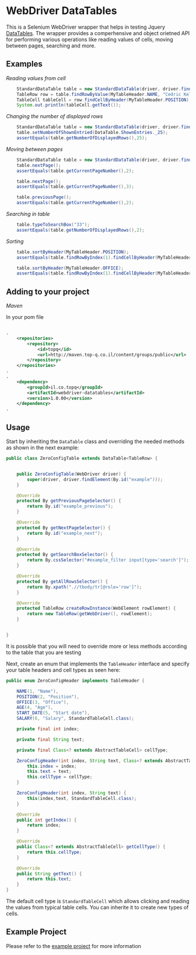 # WebDriver DataTables

This is a Selenium WebDriver wrapper that helps in testing Jquery [DataTables](https://datatables.net/). The wrapper provides a comperhensive and object orietned API for performing various operations like reading values of cells, moving between pages, searching and more. 

## Examples

*Reading values from cell*

```Java
    StandardDataTable table = new StandardDataTable(driver, driver.findElement(By.id("example")));
    TableRow row = table.findRowByValue(MyTableHeader.NAME, "Cedric Kelly", false);
    TableCell tableCell = row.findCellByHeader(MyTableHeader.POSITION);
    System.out.println(tableCell.getText());

```

*Changing the number of displayed rows*

```Java
    StandardDataTable table = new StandardDataTable(driver, driver.findElement(By.id("example")));
    table.setNumberOfShownEntried(DataTable.ShownEntries._25);
    assertEquals(table.getNumberOfDisplayedRows(),25);
```

*Moving between pages*

```Java
    StandardDataTable table = new StandardDataTable(driver, driver.findElement(By.id("example")));
    table.nextPage();
    assertEquals(table.getCurrentPageNumber(),2);

    table.nextPage();
    assertEquals(table.getCurrentPageNumber(),3);

    table.previousPage();
    assertEquals(table.getCurrentPageNumber(),2);
```

*Searching in table*

```Java
    table.typeToSearchBox("33");
    assertEquals(table.getNumberOfDisplayedRows(),2);
```


*Sorting*

```Java
    table.sortByHeader(MyTableHeader.POSITION);
    assertEquals(table.findRowByIndex(1).findCellByHeader(MyTableHeader.NAME).getText(),"Airi Satou");

    table.sortByHeader(MyTableHeader.OFFICE);
    assertEquals(table.findRowByIndex(1).findCellByHeader(MyTableHeader.NAME).getText(),"Gavin Joyce");
```

## Adding to your project

*Maven*

In your pom file

```xml

.
    <repositories>
		<repository>
			<id>topq</id>
			<url>http://maven.top-q.co.il/content/groups/public</url>
		</repository>
	</repositories>
.
.
    <dependency>
        <groupId>il.co.topq</groupId>
        <artifactId>webdriver-datatables</artifactId>
        <version>1.0.00</version>
    </dependency>
.
```

## Usage

Start by inheriting the `DataTable` class and overriding the needed methods as shown in the next example:

```Java
public class ZeroConfigTable extends DataTable<TableRow> {


    public ZeroConfigTable(WebDriver driver) {
        super(driver, driver.findElement(By.id("example")));
    }

    @Override
    protected By getPreviousPageSelector() {
        return By.id("example_previous");
    }

    @Override
    protected By getNextPageSelector() {
        return By.id("example_next");
    }

    @Override
    protected By getSearchBoxSelector() {
        return By.cssSelector("#example_filter input[type='search']");
    }

    @Override
    protected By getAllRowsSelector() {
        return By.xpath(".//tbody/tr[@role='row']");
    }

    @Override
    protected TableRow createRowInstance(WebElement rowElement) {
        return new TableRow(getWebDriver(), rowElement);
    }


}

```

It is possible that you will need to override more or less methods according to the table that you are testing

Next, create an enum that implements the `TableHeader` interface and specify your table headers and cell types as seen here:

```Java
public enum ZeroConfigHeader implements TableHeader {

    NAME(1, "Name"),
    POSITION(2, "Position"),
    OFFICE(3, "Office"),
    AGE(4, "Age"),
    START_DATE(5, "Start date"),
    SALARY(6, "Salary", StandardTableCell.class);

    private final int index;

    private final String text;

    private final Class<? extends AbstractTableCell> cellType;

    ZeroConfigHeader(int index, String text, Class<? extends AbstractTableCell> cellType) {
        this.index = index;
        this.text = text;
        this.cellType = cellType;
    }

    ZeroConfigHeader(int index, String text) {
        this(index,text, StandardTableCell.class);
    }

    @Override
    public int getIndex() {
        return index;
    }

    @Override
    public Class<? extends AbstractTableCell> getCellType() {
        return this.cellType;
    }

    @Override
    public String getText() {
        return this.text;
    }
}

```

The default cell type is `StandardTableCell` which allows clicking and reading the values from typical table cells. You can inherite it to create new types of cells. 

## Example Project

Please refer to the [example project](https://github.com/Top-Q/webdriver-datatables/tree/master/webdriver-datatables-examples) for more information



